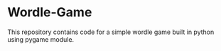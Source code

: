# Wordle-Game
This repository contains code for a simple wordle game built in python using pygame module.
